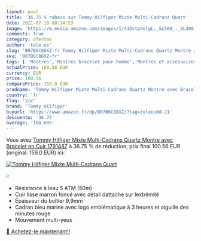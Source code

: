```yaml
---
layout: post
title: '36.75 % rabais sur Tommy Hilfiger Mixte Multi-Cadrans Quart'
date: 2021-07-18 08:34:53
image: 'https://m.media-amazon.com/images/I/41Qvtp4olgL._SL500_._SL400_.jpg'
comments: true
category: ofertas
author: 'tole.es'
slug: 'B07B6C88XZ-fr Tommy Hilfiger Mixte Multi-Cadrans Quartz Montre avec...'
sku: 'B07B6C88XZ-fr'
tags: [ 'Montres','Montres bracelet pour homme','Montres et accessoires','Montres homme','tommy hilfiger', ]
actualPrice: 100.56 EUR
currency: EUR
price: 100.56
comparePrice: 159.0 EUR
prodname: 'Tommy Hilfiger Mixte Multi-Cadrans Quartz Montre avec Bracelet en Cuir 1791487'
country: 'fr'
flag: '🇫🇷'
brand: 'Tommy Hilfiger'
buyurl: 'https://www.amazon.fr/dp/B07B6C88XZ/?tag=tolees0d-21'
descuento: '36.75'
average: '104.605'
---
```


Vous avez [Tommy Hilfiger Mixte Multi-Cadrans Quartz Montre avec Bracelet en Cuir 1791487](https://www.amazon.fr/dp/B07B6C88XZ/?tag=tolees0d-21)  à  36.75 % de réduction, prix final  100.56 EUR (original: 159.0 EUR) ici:

[![Tommy Hilfiger Mixte Multi-Cadrans Quart](https://m.media-amazon.com/images/I/41Qvtp4olgL._SL500_._SL400_.jpg)](https://www.amazon.fr/dp/B07B6C88XZ/?tag=tolees0d-21)

ℹ️:

- Résistance à leau 5 ATM (50m)
- Cuir lisse marron foncé avec détail dattache sur lextrémité
- Épaisseur du boîtier 9,9mm
- Cadran bleu marine avec logo emblématique à 3 heures et aiguille des minutes rouge
- Mouvement multi-yeux

[🛒 Achetez-le maintenant!!](https://www.amazon.fr/dp/B07B6C88XZ/?tag=tolees0d-21)
